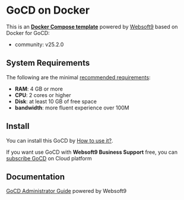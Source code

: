 # GoCD on Docker  

This is an **[Docker Compose template](https://github.com/Websoft9/docker-library)** powered by [Websoft9](https://www.websoft9.com) based on Docker for GoCD:


 - community:  v25.2.0


## System Requirements

The following are the minimal [recommended requirements](https://www.gocd.org):

* **RAM**: 4 GB or more
* **CPU**: 2 cores or higher
* **Disk**: at least 10 GB of free space
* **bandwidth**: more fluent experience over 100M  

## Install

You can install this GoCD by [How to use it?](https://github.com/Websoft9/docker-library#how-to-use-it).   

If you want use GoCD with **Websoft9 Business Support** free, you can [subscribe GoCD](https://www.websoft9.com/apps) on Cloud platform

## Documentation

[GoCD Administrator Guide](https://support.websoft9.com/docs/gocd) powered by Websoft9